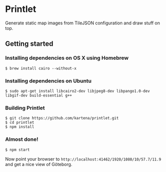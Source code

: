 # Printlet

Generate static map images from TileJSON configuration and draw stuff on top.

## Getting started

### Installing dependencies on OS X using Homebrew

```
$ brew install cairo --without-x
```

### Installing dependencies on Ubuntu

```
$ sudo apt-get install libcairo2-dev libjpeg8-dev libpango1.0-dev libgif-dev build-essential g++
```

### Building Printlet

```
$ git clone https://github.com/kartena/printlet.git
$ cd printlet
$ npm install
```

### Almost done!

```
$ npm start
```

Now point your browser to ```http://localhost:41462/1920/1080/10/57.7/11.9```
and get a nice view of Göteborg.
